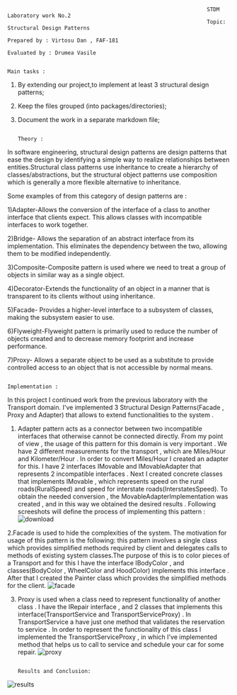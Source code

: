
                                                                   STDM Laboratory work No.2
                                                                   Topic: Structural Design Patterns
                                                                   Prepared by : Virtosu Dan , FAF-181
                                                                   Evaluated by : Drumea Vasile 
                                                                   
                                                                        Main tasks :      
1. By extending our project,to implement at least 3 structural design patterns;

2. Keep the files grouped (into packages/directories);

3. Document the work in a separate markdown file;

                                                                           Theory :
In software engineering, structural design patterns are design patterns that ease the design by identifying a simple way to realize relationships between entities.Structural class patterns use inheritance to create a hierarchy of classes/abstractions, but the structural object patterns use composition which is generally a more flexible alternative to inheritance.
 
Some examples of from this category of design patterns are :

1)Adapter-Allows the conversion of the interface of a class to another interface that clients expect. This allows classes with incompatible interfaces to work together.

2)Bridge-	Allows the separation of an abstract interface from its implementation. This eliminates the dependency between the two, allowing them to be modified independently.

3)Composite-Composite pattern is used where we need to treat a group of objects in similar way as a single object.

4)Decorator-Extends the functionality of an object in a manner that is transparent to its clients without using inheritance.

5)Facade-	Provides a higher-level interface to a subsystem of classes, making the subsystem easier to use.

6)Flyweight-Flyweight pattern is primarily used to reduce the number of objects created and to decrease memory footprint and increase performance.

7)Proxy-	Allows a separate object to be used as a substitute to provide controlled access to an object that is not accessible by normal means.

                                                                        Implementation :
In this project I continued work from the previous laboratory with the Transport domain. I've implemented 3 Structural Design Patterns(Facade , Proxy and Adapter) that allows to extend functionalities to the system .

1. Adapter pattern acts as a connector between two incompatible interfaces that otherwise cannot be connected directly. From my point of view , the usage of this pattern for this domain is very important . We have 2 different measurements for the transport , which are Miles/Hour and Kilometer/Hour . In order to convert Miles/Hour I created an adapter for this. I have 2 interfaces IMovable and IMovableAdapter that represents 2 incompatible interfaces . Next I created concrete classes that implements IMovable , which represents speed on the rural roads(RuralSpeed) and speed for interstate roads(InterstatesSpeed). To obtain the needed conversion , the MovableAdapterImplementation was created , and in this way we obtained the desired results . Following screeshots will define the process of implementing this pattern :
![download](https://user-images.githubusercontent.com/45829623/98462526-a2df2280-21bd-11eb-9a49-6bcce67a0be2.png)

2.Facade is used to hide the complexities of the system. The motivation for usage of this pattern is the following: this pattern involves a single class which provides simplified methods required by client and delegates calls to methods of existing system classes.The purpose of this is to color pieces of a Transport and for this I have the interface IBodyColor , and classes(BodyColor , WheelColor and HoodColor) implements this interface . After that I created the Painter class which provides the simplified methods for the client.
![facade](https://user-images.githubusercontent.com/45829623/98538994-4438a800-2294-11eb-81ea-51d7267fde30.png)

3. Proxy is used when a class need to represent functionality of another class . I have the IRepair interface , and 2 classes that implements this interface(TransportService and TransportServiceProxy) . In TransportService a have just one method that validates the reservation to service . In order to represent the functionality of this class I implemented the TransportServiceProxy , in which I've implemented method that helps us to call to service and schedule your car for some repair.
![proxy](https://user-images.githubusercontent.com/45829623/98539685-70085d80-2295-11eb-9725-386d664bbdf9.png)

                                                                           Results and Conclusion:
![results](https://user-images.githubusercontent.com/45829623/98540264-574c7780-2296-11eb-99ff-ade4d9f3a86e.png)






